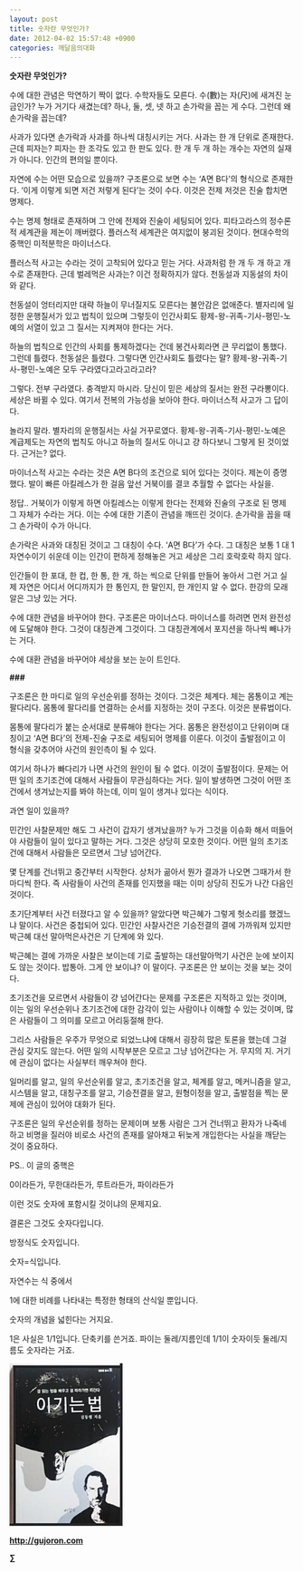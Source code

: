 ```yaml
---
layout: post
title: 숫자란 무엇인가?
date: 2012-04-02 15:57:48 +0900
categories: 깨달음의대화
---
```

**숫자란 무엇인가?** 

수에 대한 관념은 막연하기 짝이 없다. 수학자들도 모른다. 수(數)는 자(尺)에 새겨진 눈금인가? 누가 거기다 새겼는데? 하나, 둘, 셋, 넷 하고 손가락을 꼽는 게 수다. 그런데 왜 손가락을 꼽는데? 

사과가 있다면 손가락과 사과를 하나씩 대칭시키는 거다. 사과는 한 개 단위로 존재한다. 근데 피자는? 피자는 한 조각도 있고 한 판도 있다. 한 개 두 개 하는 개수는 자연의 실재가 아니다. 인간의 편의일 뿐이다. 

자연에 수는 어떤 모습으로 있을까? 구조론으로 보면 수는 ‘A면 B다’의 형식으로 존재한다. ‘이게 이렇게 되면 저건 저렇게 된다’는 것이 수다. 이것은 전제 저것은 진술 합치면 명제다. 

수는 명제 형태로 존재하며 그 안에 전제와 진술이 세팅되어 있다. 피타고라스의 정수론적 세계관을 제논이 깨버렸다. 플러스적 세계관은 여지없이 붕괴된 것이다. 현대수학의 중핵인 미적분학은 마이너스다. 

플러스적 사고는 수라는 것이 고착되어 있다고 믿는 거다. 사과처럼 한 개 두 개 하고 개수로 존재한다. 근데 벌레먹은 사과는? 이건 정확하지가 않다. 천동설과 지동설의 차이와 같다. 

천동설이 엉터리지만 대략 하늘이 무너질지도 모른다는 불안감은 없애준다. 별자리에 일정한 운행질서가 있고 법칙이 있으며 그렇듯이 인간사회도 황제-왕-귀족-기사-평민-노예의 서열이 있고 그 질서는 지켜져야 한다는 거다. 

하늘의 법칙으로 인간의 사회를 통제하겠다는 건데 봉건사회라면 큰 무리없이 통했다. 그런데 틀렸다. 천동설은 틀렸다. 그렇다면 인간사회도 틀렸다는 말? 황제-왕-귀족-기사-평민-노예은 모두 구라였다고라고라고라? 

그렇다. 전부 구라였다. 충격받지 마시라. 당신이 믿은 세상의 질서는 완전 구라뽕이다. 세상은 바뀔 수 있다. 여기서 전복의 가능성을 보아야 한다. 마이너스적 사고가 그 답이다. 

놀라지 말라. 별자리의 운행질서는 사실 거꾸로였다. 황제-왕-귀족-기사-평민-노예은 계급제도는 자연의 법칙도 아니고 하늘의 질서도 아니고 걍 하다보니 그렇게 된 것이었다. 근거는? 없다. 

마이너스적 사고는 수라는 것은 A면 B다의 조건으로 되어 있다는 것이다. 제논이 증명했다. 발이 빠른 아킬레스가 한 걸음 앞선 거북이를 결코 추월할 수 없다는 사실을. 

정답.. 거북이가 이렇게 하면 아킬레스는 이렇게 한다는 전제와 진술의 구조로 된 명제 그 자체가 수라는 거다. 이는 수에 대한 기존이 관념을 깨뜨린 것이다. 손가락을 꼽을 때 그 손가락이 수가 아니다. 

손가락은 사과와 대칭된 것이고 그 대칭이 수다. ‘A면 B다’가 수다. 그 대칭은 보통 1 대 1 자연수이기 쉬운데 이는 인간이 편하게 정해놓은 거고 세상은 그리 호락호락 하지 않다. 

인간들이 한 포대, 한 컵, 한 통, 한 개, 하는 씩으로 단위를 만들어 놓아서 그런 거고 실제 자연은 어디서 어디까지가 한 통인지, 한 말인지, 한 개인지 알 수 없다. 한강의 모래알은 그냥 있는 거다. 

수에 대한 관념을 바꾸어야 한다. 구조론은 마이너스다. 마이너스를 하려면 먼저 완전성에 도달해야 한다. 그것이 대칭관계 그것이다. 그 대칭관계에서 포지션을 하나씩 빼나가는 거다. 

수에 대환 관념을 바꾸어야 세상을 보는 눈이 트인다. 



**###** 

구조론은 한 마디로 일의 우선순위를 정하는 것이다. 그것은 체계다. 체는 몸통이고 계는 팔다리다. 몸통에 팔다리를 연결하는 순서를 지정하는 것이 구조다. 이것은 분류법이다. 

몸통에 팔다리가 붙는 순서대로 분류해야 한다는 거다. 몸통은 완전성이고 단위이며 대칭이고 ‘A면 B다’의 전제-진술 구조로 세팅되어 명제를 이룬다. 이것이 출발점이고 이 형식을 갖추어야 사건의 원인측이 될 수 있다. 

여기서 하나가 빠다리가 나면 사건의 원인이 될 수 없다. 이것이 출발점이다. 문제는 어떤 일의 초기조건에 대해서 사람들이 무관심하다는 거다. 일이 발생하면 그것이 어떤 조건에서 생겨났는지를 봐야 하는데, 이미 일이 생겨나 있다는 식이다. 

과연 일이 있을까? 

민간인 사찰문제만 해도 그 사건이 갑자기 생겨났을까? 누가 그것을 이슈화 해서 떠들어야 사람들이 일이 있다고 말하는 거다. 그것은 상당히 모호한 것이다. 어떤 일의 초기조건에 대해서 사람들은 모르면서 그냥 넘어간다. 

몇 단계를 건너뛰고 중간부터 시작한다. 상처가 곪아서 뭔가 결과가 나오면 그때가서 한 마디씩 한다. 즉 사람들이 사건의 존재를 인지했을 때는 이미 상당히 진도가 나간 다음인 것이다. 

초기단계부터 사건 터졌다고 알 수 있을까? 알았다면 박근혜가 그렇게 헛소리를 했겠느냐 말이다. 사건은 중첩되어 있다. 민간인 사찰사건은 기승전결의 결에 가까워져 있지만 박근혜 대선 말아먹은사건은 기 단계에 와 있다. 

박근혜는 결에 가까운 사찰은 보이는데 기로 출발하는 대선말아먹기 사건은 눈에 보이지도 않는 것이다. 밥통아. 그게 안 보이냐? 이 말이다. 구조론은 안 보이는 것을 보는 것이다. 

초기조건을 모르면서 사람들이 걍 넘어간다는 문제를 구조론은 지적하고 있는 것이며, 이는 일의 우선순위나 초기조건에 대한 감각이 있는 사람이나 이해할 수 있는 것이며, 많은 사람들이 그 의미를 모르고 어리둥절해 한다. 

그리스 사람들은 우주가 무엇으로 되었느냐에 대해서 굉장히 많은 토론을 했는데 그걸 관심 갖지도 않는다. 어떤 일의 시작부분은 모르고 그냥 넘어간다는 거. 무지의 지. 거기에 관심이 없다는 사실부터 깨우쳐야 한다. 

일머리를 알고, 일의 우선순위를 알고, 초기조건을 알고, 체계를 알고, 메커니즘을 알고, 시스템을 알고, 대칭구조를 알고, 기승전결을 알고, 원형이정을 알고, 출발점을 찍는 문제에 관심이 있어야 대화가 된다. 

구조론은 일의 우선순위를 정하는 문제이며 보통 사람은 그거 건너뛰고 환자가 나죽네 하고 비명을 질러야 비로소 사건의 존재를 알아채고 뒤늦게 개입한다는 사실을 깨닫는 것이 중요하다. 



PS.. 이 글의 중핵은 

0이라든가, 무한대라든가, 루트라든가, 파이라든가 

이런 것도 숫자에 포함시킬 것이냐의 문제지요.



결론은 그것도 숫자다입니다.

방정식도 숫자입니다.



숫자=식입니다.

자연수는 식 중에서 

1에 대한 비례를 나타내는 특정한 형태의 산식일 뿐입니다.

숫자의 개념을 넓힌다는 거지요.

1은 사실은 1/1입니다. 단축키를 쓴거죠. 파이는 둘레/지름인데 1/1이 숫자이듯 둘레/지름도 숫자라는 거죠.

  
  
  

  




<a href="?mid=WaytoWin" target="_self"><img alt="0.JPG" src="files/attach/images/199/290/248/123456.JPG" width="200" height="287" /> </a>







**http://gujoron.com**  


**∑**